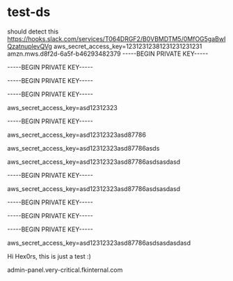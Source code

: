 # test-ds

should detect this
https://hooks.slack.com/services/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
aws_secret_access_key=12312312381231231231231
amzn.mws.d8f2d-6a5f-b46293482379
-----BEGIN PRIVATE KEY-----

-----BEGIN PRIVATE KEY-----


-----BEGIN PRIVATE KEY-----

-----BEGIN PRIVATE KEY-----

aws_secret_access_key=asd12312323


-----BEGIN PRIVATE KEY-----


aws_secret_access_key=asd12312323asd87786

aws_secret_access_key=asd12312323asd87786asds

aws_secret_access_key=asd12312323asd87786asdsasdasd

-----BEGIN PRIVATE KEY-----


aws_secret_access_key=asd12312323asd87786asdsasdasd


-----BEGIN PRIVATE KEY-----

-----BEGIN PRIVATE KEY-----

-----BEGIN PRIVATE KEY-----


aws_secret_access_key=asd12312323asd87786asdsasdasdasd


Hi Hex0rs, this is just a test :)

admin-panel.very-critical.fkinternal.com



